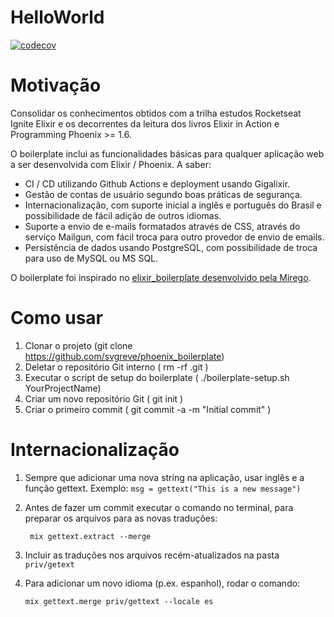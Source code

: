 # HelloWorld

[![codecov](https://codecov.io/gh/svgreve/phoenix_boilerplate/branch/main/graph/badge.svg?token=R0RNKX31D3)](https://codecov.io/gh/svgreve/phoenix_boilerplate)

# Motivação

Consolidar os conhecimentos obtidos com a trilha estudos Rocketseat Ignite Elixir e os decorrentes da leitura dos livros Elixir in Action e Programming Phoenix >= 1.6.

O boilerplate inclui as funcionalidades básicas para qualquer aplicação web a ser desenvolvida com Elixir / Phoenix. A saber:

- CI / CD utilizando Github Actions e deployment usando Gigalixir.
- Gestão de contas de usuário segundo boas práticas de segurança.
- Internacionalização, com suporte inicial a inglês e português do Brasil e possibilidade de fácil adição de outros idiomas.
- Suporte a envio de e-mails formatados através de CSS, através do serviço Mailgun, com fácil troca para outro provedor de envio de emails.
- Persistência de dados usando PostgreSQL, com possibilidade de troca para uso de MySQL ou MS SQL.

O boilerplate foi inspirado no [elixir_boilerplate desenvolvido pela Mirego](https://github.com/mirego/elixir-boilerplate).

# Como usar

1. Clonar o projeto (git clone https://github.com/svgreve/phoenix_boilerplate)
2. Deletar o repositório Git interno ( rm -rf .git )
3. Executar o script de setup do boilerplate ( ./boilerplate-setup.sh YourProjectName)
4. Criar um novo repositório Git ( git init )
5. Criar o primeiro commit ( git commit -a -m "Initial commit" )

# Internacionalização

1. Sempre que adicionar uma nova string na aplicação, usar inglês e a função gettext. Exemplo:
			```msg = gettext("This is a new message")```
			
2. Antes de fazer um commit executar o comando no terminal, para preparar os arquivos para as novas traduções:

		mix gettext.extract --merge
		
3. Incluir as traduções nos arquivos recém-atualizados na pasta ``priv/getext``
4. Para adicionar um novo idioma (p.ex. espanhol), rodar o comando:

	```mix gettext.merge priv/gettext --locale es```

